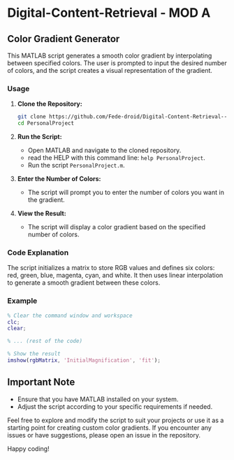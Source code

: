# Digital-Content-Retrieval - MOD A

## Color Gradient Generator

This MATLAB script generates a smooth color gradient by interpolating between specified colors. The user is prompted to input the desired number of colors, and the script creates a visual representation of the gradient.

### Usage

1. **Clone the Repository:**
   ```bash
   git clone https://github.com/Fede-droid/Digital-Content-Retrieval---MOD-A.git
   cd PersonalProject
   ```

2. **Run the Script:**
   - Open MATLAB and navigate to the cloned repository.
   - read the HELP with this command line: `help PersonalProject`.
   - Run the script `PersonalProject.m`.

3. **Enter the Number of Colors:**
   - The script will prompt you to enter the number of colors you want in the gradient.

4. **View the Result:**
   - The script will display a color gradient based on the specified number of colors.

### Code Explanation

The script initializes a matrix to store RGB values and defines six colors: red, green, blue, magenta, cyan, and white. It then uses linear interpolation to generate a smooth gradient between these colors.

### Example

```matlab
% Clear the command window and workspace
clc;
clear;

% ... (rest of the code)

% Show the result
imshow(rgbMatrix, 'InitialMagnification', 'fit');
```

## Important Note

- Ensure that you have MATLAB installed on your system.
- Adjust the script according to your specific requirements if needed.

Feel free to explore and modify the script to suit your projects or use it as a starting point for creating custom color gradients. If you encounter any issues or have suggestions, please open an issue in the repository.

Happy coding!
